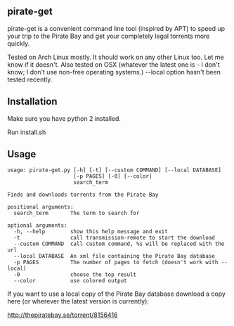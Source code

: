 pirate-get
---

pirate-get is a convenient command line tool (inspired by APT) to speed up your trip to the Pirate Bay and get your completely legal torrents more quickly.

Tested on Arch Linux mostly. It should work on any other Linux too. Let me know if it doesn't. Also tested on OSX (whatever the latest one is - I don't know; I don't use non-free operating systems.) --local option hasn't been tested recently.

Installation
---

Make sure you have python 2 installed.

Run install.sh

Usage
---

```
usage: pirate-get.py [-h] [-t] [--custom COMMAND] [--local DATABASE]
                     [-p PAGES] [-0] [--color]
                     search_term

Finds and downloads torrents from the Pirate Bay

positional arguments:
  search_term       The term to search for

optional arguments:
  -h, --help        show this help message and exit
  -t                call transmission-remote to start the download
  --custom COMMAND  call custom command, %s will be replaced with the url
  --local DATABASE  An xml file containing the Pirate Bay database
  -p PAGES          The number of pages to fetch (doesn't work with --local)
  -0                choose the top result
  --color           use colored output
```

If you want to use a local copy of the Pirate Bay database download a copy here (or wherever the latest version is currently):

http://thepiratebay.se/torrent/8156416
